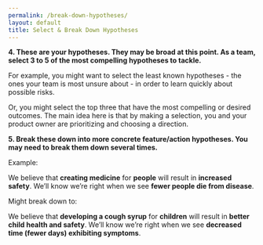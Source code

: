 ```yaml
---
permalink: /break-down-hypotheses/
layout: default
title: Select & Break Down Hypotheses
---
```



**4. These are your hypotheses. They may be broad at this point.
As a team, select 3 to 5 of the most compelling hypotheses to tackle.**

For example, you might want to select the least known hypotheses - the
ones your team is most unsure about - in order to learn quickly about
possible risks.

Or, you might select the top three that have the most compelling or
desired outcomes. The main idea here is that by making a selection, you
and your product owner are prioritizing and choosing a direction.




**5. Break these down into more concrete feature/action hypotheses. You
may need to break them down several times.**

Example:

We believe that **creating medicine** for **people** will result in
**increased** **safety**. We’ll know we’re right when we see **fewer
people die from disease**.

Might break down to:

We believe that **developing a cough syrup** for **children** will
result in **better child health and safety**. We’ll know we’re right
when we see **decreased time (fewer days) exhibiting symptoms**.